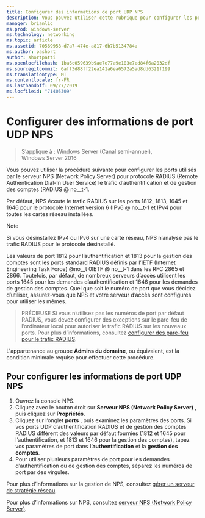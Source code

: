```yaml
---
title: Configurer des informations de port UDP NPS
description: Vous pouvez utiliser cette rubrique pour configurer les ports que le serveur NPS (Network Policy Server) utilise pour le trafic d’authentification et de gestion des comptes protocole RADIUS (Remote Authentication Dial-In User Service) (RADIUS) dans Windows Server 2016.
manager: brianlic
ms.prod: windows-server
ms.technology: networking
ms.topic: article
ms.assetid: 70569958-d7a7-474e-a817-6b7b5134784a
ms.author: pashort
author: shortpatti
ms.openlocfilehash: 1ba6c059639b9ae7e77a9e103e7ed84f6a2032df
ms.sourcegitcommit: 6aff3d88ff22ea141a6ea6572a5ad8dd6321f199
ms.translationtype: MT
ms.contentlocale: fr-FR
ms.lasthandoff: 09/27/2019
ms.locfileid: "71405309"
---
```

# <a name="configure-nps-udp-port-information"></a>Configurer des informations de port UDP NPS

>S’applique à : Windows Server (Canal semi-annuel), Windows Server 2016

Vous pouvez utiliser la procédure suivante pour configurer les ports utilisés par le serveur NPS (Network Policy Server) pour protocole RADIUS (Remote Authentication Dial-In User Service) le trafic d’authentification et de gestion des comptes \(RADIUS @ no__t-1.

Par défaut, NPS écoute le trafic RADIUS sur les ports 1812, 1813, 1645 et 1646 pour le protocole Internet version 6 \(IPv6 @ no__t-1 et IPv4 pour toutes les cartes réseau installées.

>[!NOTE]
>Si vous désinstallez IPv4 ou IPv6 sur une carte réseau, NPS n’analyse pas le trafic RADIUS pour le protocole désinstallé.

Les valeurs de port 1812 pour l’authentification et 1813 pour la gestion des comptes sont les ports standard RADIUS définis par l’IETF (Internet Engineering Task Force) @no__t 0IETF @ no__t-1 dans les RFC 2865 et 2866. Toutefois, par défaut, de nombreux serveurs d’accès utilisent les ports 1645 pour les demandes d’authentification et 1646 pour les demandes de gestion des comptes. Quel que soit le numéro de port que vous décidez d’utiliser, assurez-vous que NPS et votre serveur d’accès sont configurés pour utiliser les mêmes.

>PRÉCIEUSE Si vous n’utilisez pas les numéros de port par défaut RADIUS, vous devez configurer des exceptions sur le pare-feu de l’ordinateur local pour autoriser le trafic RADIUS sur les nouveaux ports. Pour plus d’informations, consultez [configurer des pare-feu pour le trafic RADIUS](nps-firewalls-configure.md).

L'appartenance au groupe **Admins du domaine**, ou équivalent, est la condition minimale requise pour effectuer cette procédure.

## <a name="to-configure-nps-udp-port-information"></a>Pour configurer les informations de port UDP NPS 

1. Ouvrez la console NPS.
2. Cliquez avec le bouton droit sur **Serveur NPS (Network Policy Server)** , puis cliquez sur **Propriétés**.
3. Cliquez sur l’onglet **ports** , puis examinez les paramètres des ports. Si vos ports UDP d’authentification RADIUS et de gestion des comptes RADIUS diffèrent des valeurs par défaut fournies (1812 et 1645 pour l’authentification, et 1813 et 1646 pour la gestion des comptes), tapez vos paramètres de port dans **l’authentification** et la **gestion des comptes**.
4. Pour utiliser plusieurs paramètres de port pour les demandes d’authentification ou de gestion des comptes, séparez les numéros de port par des virgules.

Pour plus d’informations sur la gestion de NPS, consultez [gérer un serveur de stratégie réseau](nps-manage-top.md).

Pour plus d’informations sur NPS, consultez [serveur NPS (Network Policy Server)](nps-top.md).
